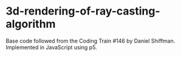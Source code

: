 # 3d-rendering-of-ray-casting-algorithm
Base code followed from the Coding Train #146 by Daniel Shiffman. Implemented in JavaScript using p5.
